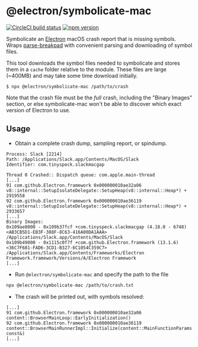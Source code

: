 # @electron/symbolicate-mac

[![CircleCI build status](https://circleci.com/gh/electron/symbolicate-mac/tree/main.svg?style=shield)](https://circleci.com/gh/electron/symbolicate-mac/tree/main)
[![npm version](http://img.shields.io/npm/v/@electron/symbolicate-mac.svg)](https://npmjs.org/package/@electron/symbolicate-mac)

Symbolicate an [Electron](https://www.electronjs.org/) macOS crash report that is
missing symbols. Wraps [parse-breakpad](https://github.com/nornagon/parse-breakpad) with
convenient parsing and downloading of symbol files.

This tool downloads the symbol files needed to symbolicate and stores them in a
`cache` folder relative to the module. These files are large (~400MB) and may
take some time download initially.

```
$ npx @electron/symbolicate-mac /path/to/crash
```

Note that the crash file must be the _full_ crash, including the "Binary
Images" section, or else symbolicate-mac won't be able to discover which exact
version of Electron to use.

## Usage

- Obtain a complete crash dump, sampling report, or spindump.

```
Process: Slack [2214]
Path: /Applications/Slack.app/Contents/MacOS/Slack
Identifier: com.tinyspeck.slackmacgap

Thread 0 Crashed:: Dispatch queue: com.apple.main-thread
[...]
91 com.github.Electron.framework 0x000000010ae32a06 v8::internal::SetupIsolateDelegate::SetupHeap(v8::internal::Heap*) + 2919558
92 com.github.Electron.framework 0x000000010ae36119 v8::internal::SetupIsolateDelegate::SetupHeap(v8::internal::Heap*) + 2933657
[...]
Binary Images:
0x109ae8000 - 0x109b37fcf +com.tinyspeck.slackmacgap (4.18.0 - 6748) <AB3CB5D1-EB3F-388F-8C63-416A00DA1AAA> /Applications/Slack.app/Contents/MacOS/Slack
0x109b49000 - 0x1115c0f7f +com.github.Electron.framework (13.1.6) <36C7F681-FAD6-3CD1-B327-6C1054C359C7> /Applications/Slack.app/Contents/Frameworks/Electron Framework.framework/Versions/A/Electron Framework
[...]
```

- Run `@electron/symbolicate-mac` and specify the path to the file

```sh
npx @electron/symbolicate-mac /path/to/crash.txt
```

- The crash will be printed out, with symbols resolved:

```
[...]
91 com.github.Electron.framework 0x000000010ae32a06 content::BrowserMainLoop::EarlyInitialization()
92 com.github.Electron.framework 0x000000010ae36119 content::BrowserMainRunnerImpl::Initialize(content::MainFunctionParams const&)
[...]
```

